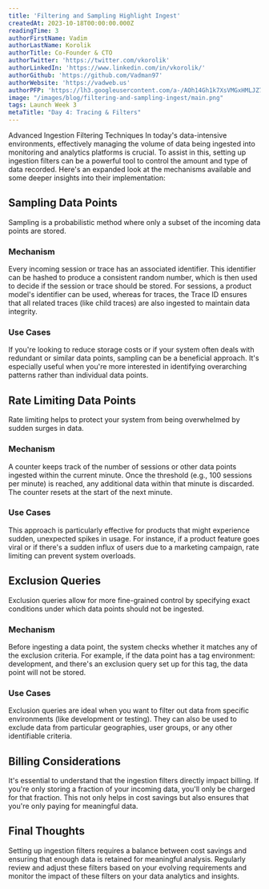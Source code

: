 ```yaml
---
title: 'Filtering and Sampling Highlight Ingest'
createdAt: 2023-10-18T00:00:00.000Z
readingTime: 3
authorFirstName: Vadim
authorLastName: Korolik
authorTitle: Co-Founder & CTO
authorTwitter: 'https://twitter.com/vkorolik'
authorLinkedIn: 'https://www.linkedin.com/in/vkorolik/'
authorGithub: 'https://github.com/Vadman97'
authorWebsite: 'https://vadweb.us'
authorPFP: 'https://lh3.googleusercontent.com/a-/AOh14Gh1k7XsVMGxHMLJZ7qesyddqn1y4EKjfbodEYiY=s96-c'
image: "/images/blog/filtering-and-sampling-ingest/main.png"
tags: Launch Week 3
metaTitle: "Day 4: Tracing & Filters"
---
```


Advanced Ingestion Filtering Techniques
In today's data-intensive environments, effectively managing the volume of data being ingested into monitoring and
analytics platforms is crucial. To assist in this, setting up ingestion filters can be a powerful tool to control the
amount and type of data recorded. Here's an expanded look at the mechanisms available and some deeper insights into
their implementation:

## Sampling Data Points

Sampling is a probabilistic method where only a subset of the incoming data points are stored.

### Mechanism

Every incoming session or trace has an associated identifier. This identifier can be hashed to produce a consistent
random number, which is then used to decide if the session or trace should be stored. For sessions, a product
model's identifier can be used, whereas for traces, the Trace ID ensures that all related traces (like child traces) are
also ingested to maintain data integrity.

### Use Cases

If you're looking to reduce storage costs or if your system often deals with redundant or similar data
points, sampling can be a beneficial approach. It's especially useful when you're more interested in identifying
overarching patterns rather than individual data points.

## Rate Limiting Data Points

Rate limiting helps to protect your system from being overwhelmed by sudden surges in data.

### Mechanism

A counter keeps track of the number of sessions or other data points ingested within the current minute. Once
the threshold (e.g., 100 sessions per minute) is reached, any additional data within that minute is discarded. The
counter resets at the start of the next minute.

### Use Cases

This approach is particularly effective for products that might experience sudden, unexpected spikes in
usage. For instance, if a product feature goes viral or if there's a sudden influx of users due to a marketing campaign,
rate limiting can prevent system overloads.

## Exclusion Queries

Exclusion queries allow for more fine-grained control by specifying exact conditions under which data points should not
be ingested.

### Mechanism

Before ingesting a data point, the system checks whether it matches any of the exclusion criteria. For
example, if the data point has a tag environment: development, and there's an exclusion query set up for this tag, the
data point will not be stored.

### Use Cases

Exclusion queries are ideal when you want to filter out data from specific environments (like development or
testing). They can also be used to exclude data from particular geographies, user groups, or any other identifiable
criteria.

## Billing Considerations

It's essential to understand that the ingestion filters directly impact billing. If you're only storing a fraction of
your incoming data, you'll only be charged for that fraction. This not only helps in cost savings but also ensures that
you're only paying for meaningful data.

## Final Thoughts

Setting up ingestion filters requires a balance between cost savings and ensuring that enough data is retained for
meaningful analysis. Regularly review and adjust these filters based on your evolving requirements and monitor the
impact of these filters on your data analytics and insights.





